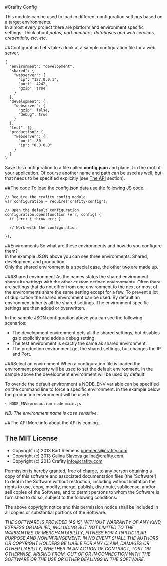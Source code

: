 #Crafity Config

This module can be used to load in different configuration settings based on a target environments.  
In almost every project there are platform and environment specific settings. Think about *paths, port numbers, databases and web services, credentials, etc, etc*.  

##Configuration
Let's take a look at a sample configuration file for a web server. 

    {
      "environment": "development",
      "shared": {
        "webserver": {
          "ip": "127.0.0.1",
          "port": 4242,
          "gzip": true
        }
      },
      "development": {
        "webserver": {
          "gzip": false,
          "debug": true
        }
      },
      "test": {},
      "production": {
        "webserver": {
          "port": 80
          "ip": "0.0.0.0"
        }
      }
    }

Save this configuration to a file called **config.json** and place it in the root of your application. 
Of course another name and path can be used as well, but that needs to be specified explicitly (see [The API](#the-api) section).

##The code
To load the config.json data use the following JS code. 

    // Require the crafity config module
    var configuration = require('crafity-config');
    
    // Open the default configuration
    configuration.open(function (err, config) {
      if (err) { throw err; }
      
      // Work with the configuration
      
    });

##Environments
So what are these environments and how do you configure them?   
In the example JSON above you can see three environments: Shared, development and production.  
Only the shared environment is a special case, the other two are made up.

###Shared environment
As the names states the shared environment shares its settings with the other custom defined environments. 
Often there are settings that do not differ from one environment to the next or most of the environments 
share the same setting except for a few. To prevent a lot of duplication the shared environment can be used.
By default an environment inherits all the shared settings. The environment specific settings are then added or overwritten.  

In the sample JSON configuration above you can see the following scenarios:
* The development environment gets all the shared settings, but disables gzip explicitly and adds a debug setting.
* The test environment is exactly the same as shared environment.
* The production environment get the shared settings, but changes the IP and Port.

###Select an environment
When a configuration file is loaded the environment property will be used to set the default environment.
In the sample above the development environment will be used by default.    

To overide the default environment a NODE_ENV variable can be specified on the command line to force a specific environment.
In the example below the production environment will be used:

    ~ NODE_ENV=production node main.js 

*NB. The environment name is case sensitive.*

##The API
More info about the API is coming...

## The MIT License
* Copyright (c) 2013 Bart Riemens <briemens@crafity.com>  
* Copyright (c) 2013 Galina Slavova <galina@crafity.com>  
* Copyright (c) 2013 Crafity <info@crafity.com>  

Permission is hereby granted, free of charge, to any person obtaining
a copy of this software and associated documentation files (the
'Software'), to deal in the Software without restriction, including
without limitation the rights to use, copy, modify, merge, publish,
distribute, sublicense, and/or sell copies of the Software, and to
permit persons to whom the Software is furnished to do so, subject to
the following conditions:

The above copyright notice and this permission notice shall be
included in all copies or substantial portions of the Software.

*THE SOFTWARE IS PROVIDED 'AS IS', WITHOUT WARRANTY OF ANY KIND,
EXPRESS OR IMPLIED, INCLUDING BUT NOT LIMITED TO THE WARRANTIES OF
MERCHANTABILITY, FITNESS FOR A PARTICULAR PURPOSE AND NONINFRINGEMENT.
IN NO EVENT SHALL THE AUTHORS OR COPYRIGHT HOLDERS BE LIABLE FOR ANY
CLAIM, DAMAGES OR OTHER LIABILITY, WHETHER IN AN ACTION OF CONTRACT,
TORT OR OTHERWISE, ARISING FROM, OUT OF OR IN CONNECTION WITH THE
SOFTWARE OR THE USE OR OTHER DEALINGS IN THE SOFTWARE.*

